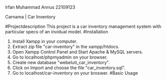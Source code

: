 Irfan Muhammad Annus 22109123

Carnama | Car Inventory

#Projectdescription
This project is a car inventory management system with particular specs of an invidual model. 
#Installation
1. Install Xampp in your computer.
2. Extract zip file "car-inventory" in the xampp/htdocs.
3. Open Xampp Control Panel and Start Apache & MySQL servers.
4. Go to localhost/phpmyadmin on your browser.
5. Create new database "webeluti_car_inventory".
6. Click on Import and choose the file "car_inventory.sql".
7. Go to localhost/car-inventory on your broswer. 
#Basic Usage
